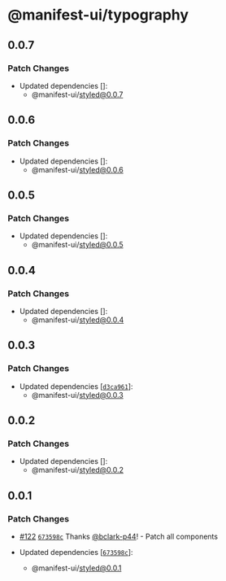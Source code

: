 # @manifest-ui/typography

## 0.0.7

### Patch Changes

- Updated dependencies []:
  - @manifest-ui/styled@0.0.7

## 0.0.6

### Patch Changes

- Updated dependencies []:
  - @manifest-ui/styled@0.0.6

## 0.0.5

### Patch Changes

- Updated dependencies []:
  - @manifest-ui/styled@0.0.5

## 0.0.4

### Patch Changes

- Updated dependencies []:
  - @manifest-ui/styled@0.0.4

## 0.0.3

### Patch Changes

- Updated dependencies [[`d3ca961`](https://github.com/project44/manifest-ui/commit/d3ca961f66d0d696b332ea688d98fac2fdf025e5)]:
  - @manifest-ui/styled@0.0.3

## 0.0.2

### Patch Changes

- Updated dependencies []:
  - @manifest-ui/styled@0.0.2

## 0.0.1

### Patch Changes

- [#122](https://github.com/project44/manifest-ui/pull/122) [`673598c`](https://github.com/project44/manifest-ui/commit/673598c6ae79e667f2933a8adaf9fd763998e464) Thanks [@bclark-p44](https://github.com/bclark-p44)! - Patch all components

- Updated dependencies [[`673598c`](https://github.com/project44/manifest-ui/commit/673598c6ae79e667f2933a8adaf9fd763998e464)]:
  - @manifest-ui/styled@0.0.1
